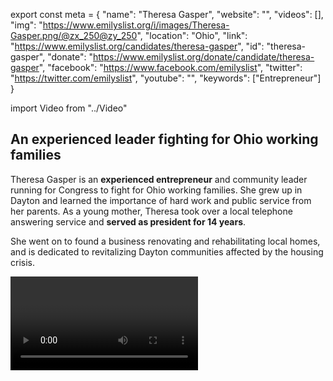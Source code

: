 export const meta = {
  "name": "Theresa Gasper",
  "website": "",
  "videos": [],
  "img": "https://www.emilyslist.org/i/images/Theresa-Gasper.png/@zx_250@zy_250",
  "location": "Ohio",
  "link": "https://www.emilyslist.org/candidates/theresa-gasper",
  "id": "theresa-gasper",
  "donate": "https://www.emilyslist.org/donate/candidate/theresa-gasper",
  "facebook": "https://www.facebook.com/emilyslist",
  "twitter": "https://twitter.com/emilyslist",
  "youtube": "",
  "keywords": ["Entrepreneur"]
}

import Video from "../Video"

## An experienced leader fighting for Ohio working families

Theresa Gasper is an **experienced entrepreneur** and community leader running for Congress to fight for Ohio working families. She grew up in Dayton and learned the importance of hard work and public service from her parents. As a young mother, Theresa took over a local telephone answering service and **served as president for 14 years**.

She went on to found a business renovating and rehabilitating local homes, and is dedicated to revitalizing Dayton communities affected by the housing crisis.

<Video id="aaTG6ClZ_jg" />

A powerful advocate for Ohioans, Theresa has worked with local organizations that provide educational programs for first-time homebuyers, coaching for homeowners modifying their loans, and home repair assistance for elderly homeowners.

A fourth-generation resident of the Dayton area, Theresa lives in Beavercreek with her husband and is committed to fighting for the community where she has lived all her life.


## A powerful advocate working to expand economic opportunity

Theresa is running to expand economic opportunity for all hardworking Ohio families and to help create good-paying jobs in the Dayton area. “So many people in our community are struggling, through no fault of their own, but because policies are in place that make it difficult for them to stay afloat, let alone get ahead,” Theresa has said. “I want to live in a community where everyone has the chance to thrive.” When her father lost his job at the age of 55, she saw firsthand how changes in our economy hurt Ohio families. He found work at local hardware store before going on to buy and run a framing shop. Inspired by his grit, Theresa will fight tirelessly for every Ohioan to have the opportunity to succeed. “Our elected officials need to look out for the economic interests of all constituents, not just the few,” she has said. When elected, she will give Ohio working families a powerful new voice in Washington.

## An opportunity to flip a seat from red to blue

Theresa is challenging incumbent Republican Congressman Mike Turner, an out-of-touch extremist whose agenda hurts the working families he was elected to serve. This is an opportunity to flip a seat, and an important seat on the path to flipping the House. Theresa is running a grassroots campaign engaging new voters across the district that can serve as a model for how to make the entire state bluer as she takes this seat from the Republicans for the people of the 10th District. Let’s show her the full support of the EMILY’s List community and help elect this champion for Ohio working families to the U.S. House in 2018.
